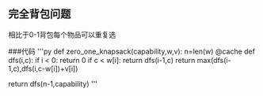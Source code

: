 ## 完全背包问题
相比于0-1背包每个物品可以重复选

###代码
'''py
def zero_one_knapsack(capability,w,v):
  n=len(w)
  @cache
  def dfs(i,c):
    if i < 0:
      return 0
    if c < w[i]:
      return dfs(i-1,c)
    return max(dfs(i-1,c),dfs(i,c-w[i])+v[i])

  return dfs(n-1,capability)
'''

